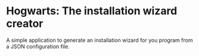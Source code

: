 # Hogwarts: The installation wizard creator

A simple application to generate an installation wizard for you program from a JSON configuration file.


